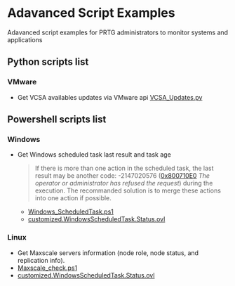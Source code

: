 # Adavanced Script Examples
Adavanced script examples for PRTG administrators to monitor systems and applications

## Python scripts list
### VMware
- Get VCSA availables updates via VMware api [VCSA_Updates.py](https://github.com/VCNTQA/PRTG-Script/blob/main/VCSA_Updates.py)


## Powershell scripts list
### Windows
- Get Windows scheduled task last result and task age

  >If there is more than one action in the scheduled task, the last result may be another code:
  -2147020576 ([0x800710E0](https://windows-hexerror.linestarve.com/0x800710E0) *The operator or administrator has refused the request*) during the execution.
  The recommanded solution is to merge these actions into one action if possible.
  
  - [Windows_ScheduledTask.ps1](https://github.com/VCNTQA/PRTG-Script/blob/main/Windows_ScheduledTask.ps1)
  - [customized.WindowsScheduledTask.Status.ovl](https://github.com/VCNTQA/PRTG-Script/blob/main/customized.WindowsScheduledTask.Status.ovl)
  
### Linux
- Get Maxscale servers information (node role, node status, and replication info).
 -  [Maxscale_check.ps1](https://github.com/VCNTQA/PRTG-Script/blob/main/Windows_ScheduledTask.ps1)
 - [customized.WindowsScheduledTask.Status.ovl]()


